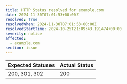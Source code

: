 ```yaml
---
title: HTTP Status resolved for example.com
date: 2024-11-30T07:01:53+00:00Z
resolved: True
resolvedWhen: 2024-11-30T07:01:53+00:00Z
resolvedStartTime: 2024-10-25T21:09:43.191474+00:00
severity: notice
affected:
  - example.com
section: issue
---
```


| Expected Statuses | Actual Status  |
|-------------------|----------------|
| 200, 301, 302 | 200 |
